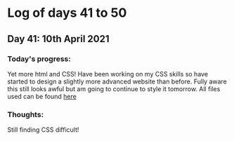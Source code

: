 # Log of days 41 to 50

## Day 41: 10th April 2021

### Today's progress:

Yet more html and CSS! Have been working on my CSS skills so have started to design a slightly more advanced website than before. Fully aware this still looks awful but am going to continue to style it tomorrow. All files used can be found [here](https://github.com/blain1995/100DaysOfCode/blob/main/scripts/days41to50/day41)

### Thoughts:

Still finding CSS difficult!

